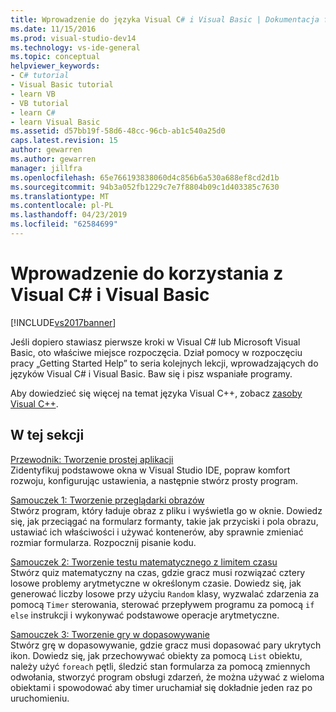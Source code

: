 ```yaml
---
title: Wprowadzenie do języka Visual C# i Visual Basic | Dokumentacja firmy Microsoft
ms.date: 11/15/2016
ms.prod: visual-studio-dev14
ms.technology: vs-ide-general
ms.topic: conceptual
helpviewer_keywords:
- C# tutorial
- Visual Basic tutorial
- learn VB
- VB tutorial
- learn C#
- learn Visual Basic
ms.assetid: d57bb19f-58d6-48cc-96cb-ab1c540a25d0
caps.latest.revision: 15
author: gewarren
ms.author: gewarren
manager: jillfra
ms.openlocfilehash: 65e766193838060d4c856b6a530a688ef8cd2d1b
ms.sourcegitcommit: 94b3a052fb1229c7e7f8804b09c1d403385c7630
ms.translationtype: MT
ms.contentlocale: pl-PL
ms.lasthandoff: 04/23/2019
ms.locfileid: "62584699"
---
```

# <a name="getting-started-with-visual-c-and-visual-basic"></a>Wprowadzenie do korzystania z Visual C# i Visual Basic
[!INCLUDE[vs2017banner](../includes/vs2017banner.md)]

Jeśli dopiero stawiasz pierwsze kroki w Visual C# lub Microsoft Visual Basic, oto właściwe miejsce rozpoczęcia. Dział pomocy w rozpoczęciu pracy „Getting Started Help” to seria kolejnych lekcji, wprowadzających do języków Visual C# i Visual Basic. Baw się i pisz wspaniałe programy.  
  
 Aby dowiedzieć się więcej na temat języka Visual C++, zobacz [zasoby Visual C++](http://msdn.microsoft.com/vstudio/hh386302.aspx).  
  
## <a name="in-this-section"></a>W tej sekcji  
 [Przewodnik: Tworzenie prostej aplikacji](../ide/walkthrough-create-a-simple-application-with-visual-csharp-or-visual-basic.md)  
 Zidentyfikuj podstawowe okna w Visual Studio IDE, popraw komfort rozwoju, konfigurując ustawienia, a następnie stwórz prosty program.  
  
 [Samouczek 1: Tworzenie przeglądarki obrazów](../ide/tutorial-1-create-a-picture-viewer.md)  
 Stwórz program, który ładuje obraz z pliku i wyświetla go w oknie. Dowiedz się, jak przeciągać na formularz formanty, takie jak przyciski i pola obrazu, ustawiać ich właściwości i używać kontenerów, aby sprawnie zmieniać rozmiar formularza. Rozpocznij pisanie kodu.  
  
 [Samouczek 2: Tworzenie testu matematycznego z limitem czasu](../ide/tutorial-2-create-a-timed-math-quiz.md)  
 Stwórz quiz matematyczny na czas, gdzie gracz musi rozwiązać cztery losowe problemy arytmetyczne w określonym czasie. Dowiedz się, jak generować liczby losowe przy użyciu `Random` klasy, wyzwalać zdarzenia za pomocą `Timer` sterowania, sterować przepływem programu za pomocą `if else` instrukcji i wykonywać podstawowe operacje arytmetyczne.  
  
 [Samouczek 3: Tworzenie gry w dopasowywanie](../ide/tutorial-3-create-a-matching-game.md)  
 Stwórz grę w dopasowywanie, gdzie gracz musi dopasować pary ukrytych ikon. Dowiedz się, jak przechowywać obiekty za pomocą `List` obiektu, należy użyć `foreach` pętli, śledzić stan formularza za pomocą zmiennych odwołania, stworzyć program obsługi zdarzeń, że można używać z wieloma obiektami i spowodować aby timer uruchamiał się dokładnie jeden raz po uruchomieniu.
